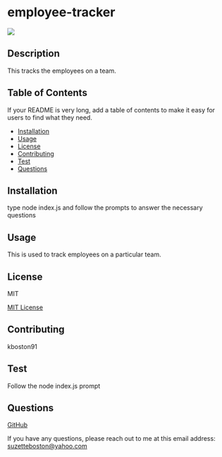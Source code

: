 # employee-tracker
![](https://img.shields.io/badge/license-MIT-blue)

## Description

This tracks the employees on a team.

## Table of Contents

If your README is very long, add a table of contents to make it easy for users to find what they need.

* [Installation](#installation)
* [Usage](#usage)
* [License](#license)
* [Contributing](#contributing)
* [Test](#test)
* [Questions](#questions)


## Installation

type node index.js and follow the prompts to answer the necessary questions

## Usage

This is used to track employees on a particular team.

## License

MIT

[MIT License](https://opensource.org/licenses/MIT) 

## Contributing

kboston91

## Test

Follow the node index.js prompt

## Questions

[GitHub](https://github.com/kboston91)

If you have any questions, please reach out to me at this email address: <suzetteboston@yahoo.com>
